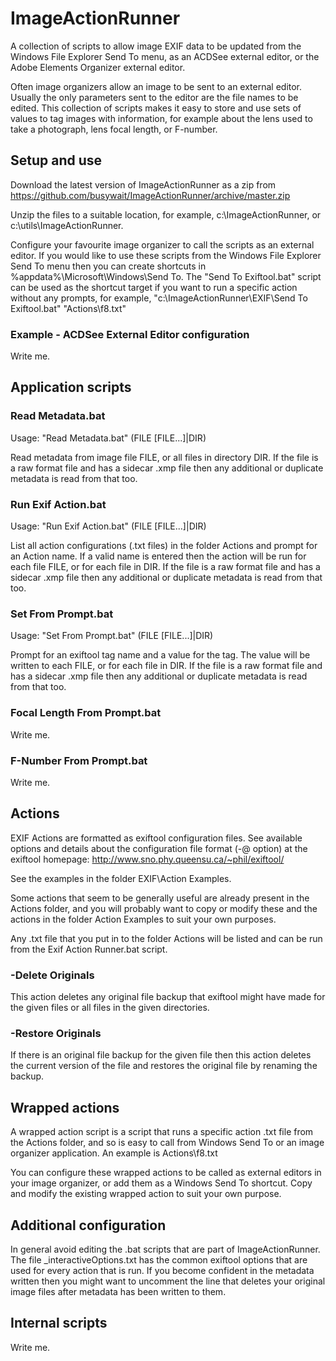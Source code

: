 # ImageActionRunner

A collection of scripts to allow image EXIF data to be updated from the Windows File Explorer Send To menu, as an ACDSee external editor, or the Adobe Elements Organizer external editor.

Often image organizers allow an image to be sent to an external editor. Usually the only parameters sent to the editor are the file names to be edited. This collection of scripts makes it easy to store and use sets of values to tag images with information, for example about the lens used to take a photograph, lens focal length, or F-number.

## Setup and use

Download the latest version of ImageActionRunner as a zip from https://github.com/busywait/ImageActionRunner/archive/master.zip

Unzip the files to a suitable location, for example, c:\ImageActionRunner, or c:\utils\ImageActionRunner.

Configure your favourite image organizer to call the scripts as an external editor. If you would like to use these scripts from the Windows File Explorer Send To menu then you can create shortcuts in %appdata%\Microsoft\Windows\Send To. The "Send To Exiftool.bat" script can be used as the shortcut target if you want to run a specific action without any prompts, for example, 
    "c:\ImageActionRunner\EXIF\Send To Exiftool.bat" "Actions\f8.txt" 

### Example - ACDSee External Editor configuration
Write me.

## Application scripts

### Read Metadata.bat

Usage: "Read Metadata.bat" (FILE [FILE...]|DIR)

Read metadata from image file FILE, or all files in directory DIR. If the file is a raw format file and has a sidecar .xmp file then any additional or duplicate metadata is read from that too.

### Run Exif Action.bat

Usage: "Run Exif Action.bat" (FILE [FILE...]|DIR)

List all action configurations (.txt files) in the folder Actions and prompt for an Action name. If a valid name is entered then the action will be run for each file FILE, or for each file in DIR. If the file is a raw format file and has a sidecar .xmp file then any additional or duplicate metadata is read from that too.

### Set From Prompt.bat

Usage: "Set From Prompt.bat" (FILE [FILE...]|DIR)

Prompt for an exiftool tag name and a value for the tag. The value will be written to each FILE, or for each file in DIR. If the file is a raw format file and has a sidecar .xmp file then any additional or duplicate metadata is read from that too. 

### Focal Length From Prompt.bat

Write me.

### F-Number From Prompt.bat

Write me.

## Actions

EXIF Actions are formatted as exiftool configuration files. See available options and details about the configuration file format (-@ option) at the exiftool homepage:
http://www.sno.phy.queensu.ca/~phil/exiftool/

See the examples in the folder EXIF\Action Examples.

Some actions that seem to be generally useful are already present in the Actions folder, and you will probably want to copy or modify these and the actions in the folder Action Examples to suit your own purposes. 

Any .txt file that you put in to the folder Actions will be listed and can be run from the Exif Action Runner.bat script.

### -Delete Originals

This action deletes any original file backup that exiftool might have made for the given files or all files in the given directories.

### -Restore Originals

If there is an original file backup for the given file then this action deletes the current version of the file and restores the original file by renaming the backup.

## Wrapped actions

A wrapped action script is a script that runs a specific action .txt file from the Actions folder, and so is easy to call from Windows Send To or an image organizer application. An example is 
    Actions\f8.txt
	
You can configure these wrapped actions to be called as external editors in your image organizer, or add them as a Windows Send To shortcut. Copy and modify the existing wrapped action to suit your own purpose.
	
## Additional configuration

In general avoid editing the .bat scripts that are part of ImageActionRunner. The file \_interactiveOptions.txt has the common exiftool options that are used for every action that is run. If you become confident in the metadata written then you might want to uncomment the line that deletes your original image files after metadata has been written to them.

## Internal scripts

Write me.
